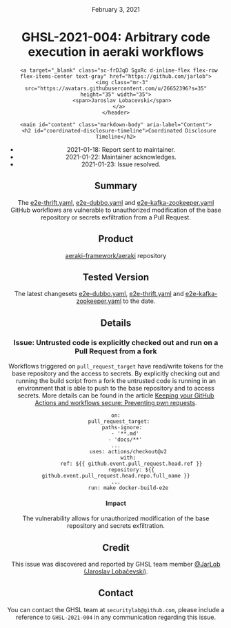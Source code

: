 <header class="post-header d-block mb-6">
      <div class="date text-mono f5 my-3">February 3, 2021</div>
      <h1 class="my-2 h00-mktg lh-condensed">GHSL-2021-004: Arbitrary code execution in aeraki workflows</h1>

      
      
      
      
      

      

      <a target="_blank" class="sc-frDJqD SgxRc d-inline-flex flex-row flex-items-center text-gray" href="https://github.com/jarlob">
        <img class="mr-3" src="https://avatars.githubusercontent.com/u/26652396?s=35" height="35" width="35">
        <span>Jaroslav Lobacevski</span>
      </a>
    </header>

    <main id="content" class="markdown-body" aria-label="Content">
      <h2 id="coordinated-disclosure-timeline">Coordinated Disclosure Timeline</h2>

<ul>
  <li>2021-01-18: Report sent to maintainer.</li>
  <li>2021-01-22: Maintainer acknowledges.</li>
  <li>2021-01-23: Issue resolved.</li>
</ul>

<h2 id="summary">Summary</h2>

<p>The <a href="https://github.com/aeraki-framework/aeraki/blob/master/.github/workflows/e2e-thrift.yaml">e2e-thrift.yaml</a>, <a href="https://github.com/aeraki-framework/aeraki/blob/master/.github/workflows/e2e-dubbo.yaml">e2e-dubbo.yaml</a> and <a href="https://github.com/aeraki-framework/aeraki/blob/master/.github/workflows/e2e-kafka-zookeeper.yaml">e2e-kafka-zookeeper.yaml</a> GitHub workflows are vulnerable to unauthorized modification of the base repository or secrets exfiltration from a Pull Request.</p>

<h2 id="product">Product</h2>

<p><a href="https://github.com/aeraki-framework/aeraki">aeraki-framework/aeraki</a> repository</p>

<h2 id="tested-version">Tested Version</h2>

<p>The latest changesets <a href="https://github.com/aeraki-framework/aeraki/blob/571cbfe1b3cae67496df40c273c9407bf030b995/.github/workflows/e2e-dubbo.yaml">e2e-dubbo.yaml</a>, <a href="https://github.com/aeraki-framework/aeraki/blob/571cbfe1b3cae67496df40c273c9407bf030b995/.github/workflows/e2e-thrift.yaml">e2e-thrift.yaml</a> and <a href="https://github.com/aeraki-framework/aeraki/blob/571cbfe1b3cae67496df40c273c9407bf030b995/.github/workflows/e2e-kafka-zookeeper.yaml">e2e-kafka-zookeeper.yaml</a> to the date.</p>

<h2 id="details">Details</h2>

<h3 id="issue-untrusted-code-is-explicitly-checked-out-and-run-on-a-pull-request-from-a-fork">Issue: Untrusted code is explicitly checked out and run on a Pull Request from a fork</h3>

<p>Workflows triggered on <code class="language-plaintext highlighter-rouge">pull_request_target</code> have read/write tokens for the base repository and the access to secrets. By explicitly checking out and running the build script from a fork the untrusted code is running in an environment that is able to push to the base repository and to access secrets. More details can be found in the article <a href="https://securitylab.github.com/research/github-actions-preventing-pwn-requests/">Keeping your GitHub Actions and workflows secure: Preventing pwn requests</a>.</p>

<div class="language-yaml highlighter-rouge"><div class="highlight"><pre class="highlight"><code><span class="na">on</span><span class="pi">:</span>
  <span class="na">pull_request_target</span><span class="pi">:</span>
    <span class="na">paths-ignore</span><span class="pi">:</span>
      <span class="pi">-</span> <span class="s1">'</span><span class="s">**.md'</span>
      <span class="pi">-</span> <span class="s1">'</span><span class="s">docs/**'</span>
<span class="nn">...</span>
        <span class="na">uses</span><span class="pi">:</span> <span class="s">actions/checkout@v2</span>
        <span class="na">with</span><span class="pi">:</span>
          <span class="na">ref</span><span class="pi">:</span> <span class="s">${{ github.event.pull_request.head.ref }}</span>
          <span class="na">repository</span><span class="pi">:</span> <span class="s">${{ github.event.pull_request.head.repo.full_name }}</span>
<span class="nn">...</span>
        <span class="na">run</span><span class="pi">:</span> <span class="s">make docker-build-e2e</span>
</code></pre></div></div>

<h4 id="impact">Impact</h4>

<p>The vulnerability allows for unauthorized modification of the base repository and secrets exfiltration.</p>

<h2 id="credit">Credit</h2>

<p>This issue was discovered and reported by GHSL team member <a href="https://github.com/JarLob">@JarLob (Jaroslav Lobačevski)</a>.</p>

<h2 id="contact">Contact</h2>

<p>You can contact the GHSL team at <code class="language-plaintext highlighter-rouge">securitylab@github.com</code>, please include a reference to <code class="language-plaintext highlighter-rouge">GHSL-2021-004</code> in any communication regarding this issue.</p>

   